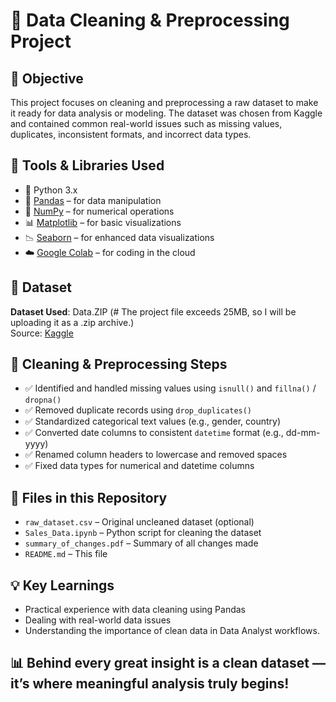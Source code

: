 # 🧹 Data Cleaning & Preprocessing Project

## 📌 Objective
This project focuses on cleaning and preprocessing a raw dataset to make it ready for data analysis or modeling. The dataset was chosen from Kaggle and contained common real-world issues such as missing values, duplicates, inconsistent formats, and incorrect data types.

## 🧰 Tools & Libraries Used

- 🐍 Python 3.x  
- 🐼 [Pandas](https://pandas.pydata.org/) – for data manipulation  
- 🔢 [NumPy](https://numpy.org/) – for numerical operations  
- 📊 [Matplotlib](https://matplotlib.org/) – for basic visualizations  
- 📉 [Seaborn](https://seaborn.pydata.org/) – for enhanced data visualizations  
- ☁️ [Google Colab](https://colab.research.google.com/) – for coding in the cloud

## 🧪 Dataset

**Dataset Used**: Data.ZIP (# The project file exceeds 25MB, so I will be uploading it as a .zip archive.)  
Source: [Kaggle](https://www.kaggle.com/)  

## 🧼 Cleaning & Preprocessing Steps

- ✅ Identified and handled missing values using `isnull()` and `fillna()` / `dropna()`
- ✅ Removed duplicate records using `drop_duplicates()`
- ✅ Standardized categorical text values (e.g., gender, country)
- ✅ Converted date columns to consistent `datetime` format (e.g., dd-mm-yyyy)
- ✅ Renamed column headers to lowercase and removed spaces
- ✅ Fixed data types for numerical and datetime columns

## 📂 Files in this Repository

- `raw_dataset.csv` – Original uncleaned dataset (optional)
- `Sales_Data.ipynb` – Python script for cleaning the dataset
- `summary_of_changes.pdf` – Summary of all changes made
- `README.md` – This file

## 💡 Key Learnings

- Practical experience with data cleaning using Pandas
- Dealing with real-world data issues
- Understanding the importance of clean data in Data Analyst workflows.


📊 Behind every great insight is a clean dataset — it’s where meaningful analysis truly begins!
---

